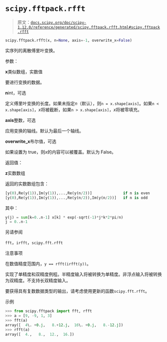# `scipy.fftpack.rfft`

> 原文：[`docs.scipy.org/doc/scipy-1.12.0/reference/generated/scipy.fftpack.rfft.html#scipy.fftpack.rfft`](https://docs.scipy.org/doc/scipy-1.12.0/reference/generated/scipy.fftpack.rfft.html#scipy.fftpack.rfft)

```py
scipy.fftpack.rfft(x, n=None, axis=-1, overwrite_x=False)
```

实序列的离散傅里叶变换。

参数：

**x**类似数组，实数值

要进行变换的数据。

**n**int，可选

定义傅里叶变换的长度。如果未指定*n*（默认），则`n = x.shape[axis]`。如果`n < x.shape[axis]`，*x*将被截断，如果`n > x.shape[axis]`，*x*将被零填充。

**axis**整数，可选

应用变换的轴线。默认为最后一个轴线。

**overwrite_x**布尔值，可选

如果设置为 true，则*x*的内容可以被覆盖。默认为 False。

返回值：

**z**实数数组

返回的实数数组包含：

```py
[y(0),Re(y(1)),Im(y(1)),...,Re(y(n/2))]              if n is even
[y(0),Re(y(1)),Im(y(1)),...,Re(y(n/2)),Im(y(n/2))]   if n is odd 
```

其中：

```py
y(j) = sum[k=0..n-1] x[k] * exp(-sqrt(-1)*j*k*2*pi/n)
j = 0..n-1 
```

另请参阅

`fft`，`irfft`，`scipy.fft.rfft`

注意事项

在数值精度范围内，`y == rfft(irfft(y))`。

实现了单精度和双精度例程。半精度输入将被转换为单精度。非浮点输入将被转换为双精度。不支持长双精度输入。

要获得具有复数数据类型的输出，请考虑使用更新的函数`scipy.fft.rfft`。

示例

```py
>>> from scipy.fftpack import fft, rfft
>>> a = [9, -9, 1, 3]
>>> fft(a)
array([  4\. +0.j,   8.+12.j,  16\. +0.j,   8.-12.j])
>>> rfft(a)
array([  4.,   8.,  12.,  16.]) 
```
